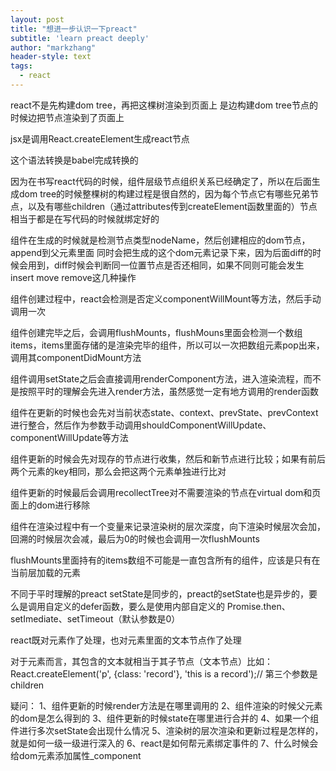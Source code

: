 ```yaml
---
layout: post
title: "想进一步认识一下preact"
subtitle: 'learn preact deeply'
author: "markzhang"
header-style: text
tags:
  - react
---
```


react不是先构建dom tree，再把这棵树渲染到页面上
是边构建dom tree节点的时候边把节点渲染到了页面上

jsx是调用React.createElement生成react节点

这个语法转换是babel完成转换的

因为在书写react代码的时候，组件层级节点组织关系已经确定了，所以在后面生成dom tree的时候整棵树的构建过程是很自然的，因为每个节点它有哪些兄弟节点，以及有哪些children（通过attributes传到createElement函数里面的）节点相当于都是在写代码的时候就绑定好的

组件在生成的时候就是检测节点类型nodeName，然后创建相应的dom节点，append到父元素里面
同时会把生成的这个dom元素记录下来，因为后面diff的时候会用到，diff时候会判断同一位置节点是否还相同，如果不同则可能会发生insert move remove这几种操作

组件创建过程中，react会检测是否定义componentWillMount等方法，然后手动调用一次

组件创建完毕之后，会调用flushMounts，flushMouns里面会检测一个数组items，items里面存储的是渲染完毕的组件，所以可以一次把数组元素pop出来，调用其componentDidMount方法

组件调用setState之后会直接调用renderComponent方法，进入渲染流程，而不是按照平时的理解会先进入render方法，虽然感觉一定有地方调用的render函数

组件在更新的时候也会先对当前状态state、context、prevState、prevContext进行整合，然后作为参数手动调用shouldComponentWillUpdate、componentWillUpdate等方法

组件更新的时候会先对现存的节点进行收集，然后和新节点进行比较；如果有前后两个元素的key相同，那么会把这两个元素单独进行比对

组件更新的时候最后会调用recollectTree对不需要渲染的节点在virtual dom和页面上的dom进行移除

组件在渲染过程中有一个变量来记录渲染树的层次深度，向下渲染时候层次会加，回溯的时候层次会减，最后为0的时候也会调用一次flushMounts

flushMounts里面持有的items数组不可能是一直包含所有的组件，应该是只有在当前层加载的元素

不同于平时理解的preact setState是同步的，preact的setState也是异步的，要么是调用自定义的defer函数，要么是使用内部自定义的
Promise.then、setImediate、setTimeout（默认参数是0）

react既对元素作了处理，也对元素里面的文本节点作了处理

对于元素而言，其包含的文本就相当于其子节点（文本节点）比如：React.createElement('p', {class: 'record'}, 'this is a record');// 第三个参数是children


疑问：
1、组件更新的时候render方法是在哪里调用的
2、组件渲染的时候父元素的dom是怎么得到的
3、组件更新的时候state在哪里进行合并的
4、如果一个组件进行多次setState会出现什么情况
5、渲染树的层次渲染和更新过程是怎样的，就是如何一级一级进行深入的
6、react是如何帮元素绑定事件的
7、什么时候会给dom元素添加属性_component